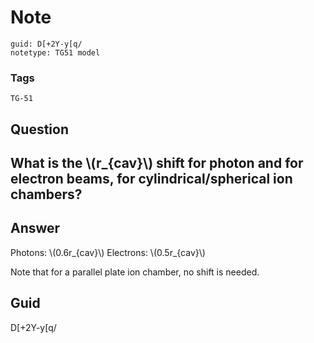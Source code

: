 # Note
```
guid: D[+2Y-y[q/
notetype: TG51 model
```

### Tags
```
TG-51
```

## Question
<h2>What is the \(r_{cav}\) shift for photon and for electron beams, for cylindrical/spherical ion chambers?</h2>

## Answer
<section>
<p>Photons: \(0.6r_{cav}\)
Electrons: \(0.5r_{cav}\)</p>
<p>Note that for a parallel plate ion chamber, no shift is needed.</p>

</section>

## Guid
D[+2Y-y[q/

